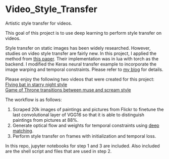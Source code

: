 # Video_Style_Transfer
Artistic style transfer for videos.  

This goal of this project is to use deep learning to perform style transfer on videos.  

Style transfer on static images has been widely researched. However, studies on video style transfer are fairly new. In this project, I applied the method from [this paper](https://arxiv.org/pdf/1604.08610v2.pdf). Their implementation was in lua with torch as the backend. I modified the Keras neural transfer example to incorporate the image warping and temporal constraints. Please refer to [my blog](pandagongfu.github.io) for details.  

Please enjoy the following two videos that were created for this project:  
[Flying bat in starry night style](https://www.youtube.com/watch?v=5QdC1OQ0xe4)   
[Game of Throne transitions between muse and scream style](https://www.youtube.com/watch?v=y0ddOVEHUO4)  

The workflow is as follows:  
1. Scraped 20k images of paintings and pictures from Flickr to finetune the last convolutional layer of VGG16 so that it is able to distinguish paintings from pictures at 88%.   
2. Generate optical flow and weights for temporal constraints using [deep matching](http://lear.inrialpes.fr/src/deepmatching/).  
3. Perform style transfer on frames with initialization and temporal loss.  

In this repo, jupyter notebooks for step 1 and 3 are included. Also included are the shell script and files that are used in step 2.  
